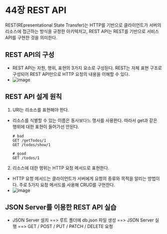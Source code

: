 44장 REST API
===

REST(REpresentational State Transfer)는 HTTP를 기반으로 클라이언트가 서버의 리소스에 접근하는 방식을 규정한 아키텍처고, REST API는 REST를 기반으로 서비스 API를 구현한 것을 의미한다.

REST API의 구성
---
- REST API는 자원, 행위, 표현의 3가지 요소로 구성된다. REST는 자체 표현 구조로 구성되어 REST API만으로 HTTP 요청의 내용을 이해할 수 있다.
- ![image](https://github.com/user-attachments/assets/7f57e158-2336-4a73-a85c-f146e0859735)

REST API 설계 원칙
---
1. URI는 리소스를 표현해야 한다.
  - 리소스를 식별할 수 있는 이름은 동사보다느 명사를 사용한다. 따라서 get과 같은 행위에 대한 표현이 들어가선 안된다.
    ```
    # bad
    GET /getTodos/1
    GET /todos/show/1

    # good
    GET /todos/1
    ```
2. 리소스에 대한 행위는 HTTP 요청 메서드로 표현한다.
  - HTTP 요청 메서드는 클라이언트가 서버에게 요청의 종류와 목적을 알리는 방법이다. 주로 5가지 요청 메서드를 사용해 CRUD를 구현한다.
  - ![image](https://github.com/user-attachments/assets/d9ad7d9a-01cc-4eaf-8aa8-68b28490cbb2)

JSON Server를 이용한 REST API 실습
---
- JSON Server 설치 ==> 루트 폴더에 db.json 파일 생성 ==> JSON Server 실행 ==> GET / POST / PUT / PATCH / DELETE 요청
